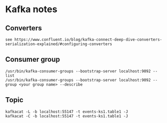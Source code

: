 # Kafka notes

## Converters

    see https://www.confluent.io/blog/kafka-connect-deep-dive-converters-serialization-explained/#configuring-converters

## Consumer group

    /usr/bin/kafka-consumer-groups --bootstrap-server localhost:9092 --list
    /usr/bin/kafka-consumer-groups --bootstrap-server localhost:9092 --group <your group name> --describe

## Topic

    kafkacat -L -b localhost:55147 -t events-ks1.table1 -J
    kafkacat -C -b localhost:55147 -t events-ks1.table1 -J
